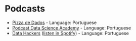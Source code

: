 # Podcasts
* [Pizza de Dados](https://www.youtube.com/channel/UCqOX4hl_9DJ5Zmzh8MpgL9A/videos) - Language: Portuguese
* [Podcast Data Science Academy](http://datascienceacademy.com.br/blog/podcast-dsa/) - Language: Portuguese
* [Data Hackers](https://radiopublic.com/data-hackers-GE2pa4) ([listen in Spotify](https://open.spotify.com/show/1oMIHOXsrLFENAeM743g93?si=VbislDR-Tx6Fyw2AKlfDyw)) - Language: Portuguese
